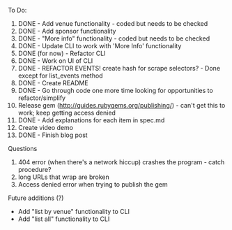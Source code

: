 To Do:

1. DONE - Add venue functionality - coded but needs to be checked
2. DONE - Add sponsor functionality
3. DONE - "More info" functionality - coded but needs to be checked
4. DONE - Update CLI to work with 'More Info' functionality
5. DONE (for now) - Refactor CLI
6. DONE - Work on UI of CLI
7. DONE - REFACTOR EVENTS! create hash for scrape selectors? - Done except for list_events method
8. DONE - Create README
9. DONE - Go through code one more time looking for opportunities to refactor/simplify
10. Release gem (http://guides.rubygems.org/publishing/) - can't get this to work; keep getting  access denied
11. DONE - Add explanations for each item in spec.md
12. Create video demo
13. DONE - Finish blog post

Questions
1. 404 error (when there's a network hiccup) crashes the program - catch procedure?
2. long URLs that wrap are broken
3. Access denied error when trying to publish the gem

Future additions (?)
* Add "list by venue" functionality to CLI
* Add "list all" functionality to CLI
